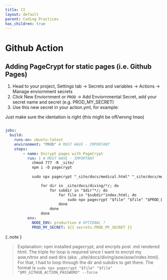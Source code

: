 ```yaml
---
title: CI
layout: default
parent: Coding Practices
has_children: true
---
```


# Github Action

## Adding **PageCrypt** for static pages (i.e. Github Pages)
1. Head to your project, Settings tab -> Secrets and variables -> Actions -> Manage enviornment secrets
2. Click New Enviornment or `PROD` -> Add Enviornmental Secret, add your secret name and secret (e.g. PROD_MY_SECRET)
3. Use this new secret in your action.yml, for example:

Just make sure the identation is right (this might be off/wrong lmao)

```yaml

jobs:
  build:
    runs-on: ubuntu-latest
    environment: "PROD" # MUST HAVE - IMPORTANT
    steps:
        - name: Encrypt pages with PageCrypt
          run: | # MUST HAVE - IMPORTANT
            chmod 777 -R _site/
            npm i -D pagecrypt 
            
            sudo npx pagecrypt "_site/docs/medical.html" "_site/docs/medical.html" "$PROD_MEDICIAL_PASSWORD" --force

                for dir in _site/docs/diving/*/; do
                    for subdir in "$dir"*/; do
                        for file in "$subdir"index.html; do
                            sudo npx pagecrypt "$file" "$file" "$PROD_DIVING_PASSWORD" --force
                        done
                    done
                done
          env:
            NODE_ENV: production # OPTIONAL ?
            PROD_MY_SECRET: ${{ secrets.PROD_MY_SECRET }}

```
{:.note }
> Explanation: npm installed pagecrypt, and encrpts post .md rendered html. The triple for loop is required since I want to encrpt my aow,nitrox and owd dirs (aka: _site/docs/diving/aow/aow/index.html). For that, I had to loop through the dir and subdirs to get there.
> The format is `sudo npx pagecrypt "$file" "$file" "$MY_GITHUB_ACTION_PASSWORD" --force`